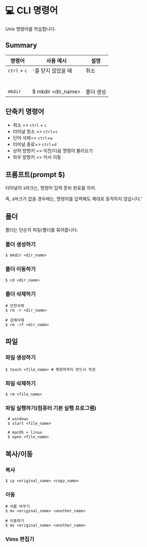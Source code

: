# :computer: CLI 명령어

Unix 명령어를 학습합니다.



## Summary

| 명령어       | 사용 예시            | 설명      |
| ------------ | -------------------- | --------- |
| `ctrl` + `c` | `'`를 닫지 않았을 때 | 취소      |
|              |                      |           |
|              |                      |           |
|              |                      |           |
|              |                      |           |
|              |                      |           |
|              |                      |           |
| `mkdir`      | $ mkdir <dir_name>   | 폴더 생성 |



## 단축키 명령어

- 취소 => `ctrl` + `c`
- 터미널 청소 => `ctrl`+`c`
- 단어 삭제=> `ctrl`+`w`
- 터미널 종료=> `ctrl`+`d`
- 상하 방향키 => 이전/다음 명령어 불러오기
- 좌우 방향키 => 커서 이동



## 프롬프트(prompt $)

터미널의 `$`마크는, 명령어 입력 준비 완료를 의미.

즉, `$`마크가 없을 경우에는, 명령어를 입력해도 제대로 동작하지 않습니다.'

## 폴더

폴더는 단순히 파일/폴더를 묶어줍니다.

### 폴더 생성하기

```
$ mkdir <dir_name>
```



### 폴더 이동하기

```
$ cd <dir_name>
```



### 폴더 삭제하기

```
# 안전삭제
$ rm -r <dir_name>

# 강제삭제
$ rm -rf <dir_name>
```



## 파일

### 파일 생성하기

```
$ touch <file_name> # 확장자까지 반드시 작성
```



### 파일 삭제하기

```
$ rm <file_name>
```



### 파일 실행하기(컴퓨터 기본 실행 프로그램)

```
 # windows
 $ start <file_name>
 
 # macOS + linux
 $ open <file_name>
```



## 복사/이동

### 복사

```
$ cp <original_name> <copy_name>
```



### 이동

```
# 이름 바꾸기
$ mv <original_name> <another_name>

# 이동하기
$ mv <original_name> <another_name>
```



### Vims 편집기





